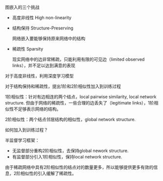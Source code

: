 

图嵌入的三个挑战

* 高度非线性 High non-linearity

    

* 结构保持 Structure-Preserving

    网络嵌入要能够保持原来网络中的结构

* 稀疏性 Sparsity

    现实网络中的边非常稀疏，只能利用有限的可见边（limited observed links），并不足以达到满意的表现

对于高度非线性，利用深度学习模型

对于结构保持和稀疏性，提出1阶和2阶相似性加入到训练过程

1阶相似性：针对有边相连的两个结点，local pairwise similarity, local network structure. 但由于网络的稀疏性，一些合理的边丢失了（legitimate links），1阶相似性不足够表示网络的结构。

2阶相似性：两个结点邻居结构的相似性，global network structure.

如何加入到训练过程？

半监督学习框架：

* 无监督部分重构2阶相似性，去保持global nework structure.
* 有监督部分引入1阶相似性，保持local network structure.

由于稀疏网络中具有2阶相似性的结点对的数量更多，所以能够提供更多有效的信息，2阶相似性的引入缓解了稀疏性。